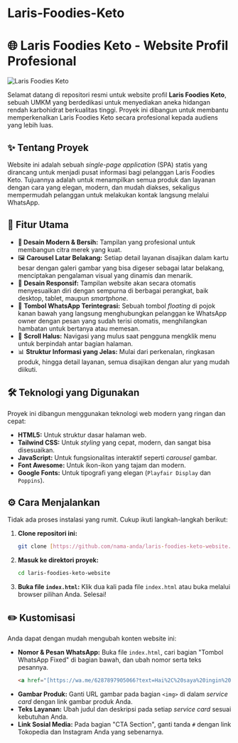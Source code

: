 # Laris-Foodies-Keto
# 🌐 Laris Foodies Keto - Website Profil Profesional

![Laris Foodies Keto](https://via.placeholder.com/800x400.png?text=Laris+Foodies+Keto+Website)

Selamat datang di repositori resmi untuk website profil **Laris Foodies Keto**, sebuah UMKM yang berdedikasi untuk menyediakan aneka hidangan rendah karbohidrat berkualitas tinggi. Proyek ini dibangun untuk membantu memperkenalkan Laris Foodies Keto secara profesional kepada audiens yang lebih luas.

## ✨ Tentang Proyek

Website ini adalah sebuah *single-page application* (SPA) statis yang dirancang untuk menjadi pusat informasi bagi pelanggan Laris Foodies Keto. Tujuannya adalah untuk menampilkan semua produk dan layanan dengan cara yang elegan, modern, dan mudah diakses, sekaligus mempermudah pelanggan untuk melakukan kontak langsung melalui WhatsApp.

## 🚀 Fitur Utama

* **🎨 Desain Modern & Bersih:** Tampilan yang profesional untuk membangun citra merek yang kuat.
* 🖼️ **Carousel Latar Belakang:** Setiap detail layanan disajikan dalam kartu besar dengan galeri gambar yang bisa digeser sebagai latar belakang, menciptakan pengalaman visual yang dinamis dan menarik.
* 📱 **Desain Responsif:** Tampilan website akan secara otomatis menyesuaikan diri dengan sempurna di berbagai perangkat, baik desktop, tablet, maupun *smartphone*.
* 💬 **Tombol WhatsApp Terintegrasi:** Sebuah tombol *floating* di pojok kanan bawah yang langsung menghubungkan pelanggan ke WhatsApp owner dengan pesan yang sudah terisi otomatis, menghilangkan hambatan untuk bertanya atau memesan.
* 📜 **Scroll Halus:** Navigasi yang mulus saat pengguna mengklik menu untuk berpindah antar bagian halaman.
* 📊 **Struktur Informasi yang Jelas:** Mulai dari perkenalan, ringkasan produk, hingga detail layanan, semua disajikan dengan alur yang mudah diikuti.

## 🛠️ Teknologi yang Digunakan

Proyek ini dibangun menggunakan teknologi web modern yang ringan dan cepat:

* **HTML5:** Untuk struktur dasar halaman web.
* **Tailwind CSS:** Untuk *styling* yang cepat, modern, dan sangat bisa disesuaikan.
* **JavaScript:** Untuk fungsionalitas interaktif seperti *carousel* gambar.
* **Font Awesome:** Untuk ikon-ikon yang tajam dan modern.
* **Google Fonts:** Untuk tipografi yang elegan (`Playfair Display` dan `Poppins`).

## ⚙️ Cara Menjalankan

Tidak ada proses instalasi yang rumit. Cukup ikuti langkah-langkah berikut:

1.  **Clone repositori ini:**
    ```bash
    git clone [https://github.com/nama-anda/laris-foodies-keto-website.git](https://github.com/nama-anda/laris-foodies-keto-website.git)
    ```
2.  **Masuk ke direktori proyek:**
    ```bash
    cd laris-foodies-keto-website
    ```
3.  **Buka file `index.html`:**
    Klik dua kali pada file `index.html` atau buka melalui browser pilihan Anda. Selesai!

## ✏️ Kustomisasi

Anda dapat dengan mudah mengubah konten website ini:

* **Nomor & Pesan WhatsApp:** Buka file `index.html`, cari bagian "Tombol WhatsApp Fixed" di bagian bawah, dan ubah nomor serta teks pesannya.
    ```html
    <a href="[https://wa.me/6287897905066?text=Hai%2C%20saya%20ingin%20tau%20lebih%20lanjut](https://wa.me/6287897905066?text=Hai%2C%20saya%20ingin%20tau%20lebih%20lanjut)..." ...>
    ```
* **Gambar Produk:** Ganti URL gambar pada bagian `<img>` di dalam *service card* dengan link gambar produk Anda.
* **Teks Layanan:** Ubah judul dan deskripsi pada setiap *service card* sesuai kebutuhan Anda.
* **Link Sosial Media:** Pada bagian "CTA Section", ganti tanda `#` dengan link Tokopedia dan Instagram Anda yang sebenarnya.

